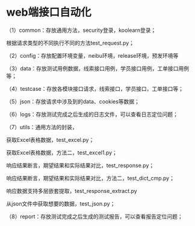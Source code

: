 # web端接口自动化

（1）common：存放通用方法，security登录，koolearn登录；

根据请求类型的不同执行不同的方法test_request.py；

（2）config：存放配置环境变量，neibu环境，release环境，预发环境等

（3）data：存放测试用例数据，线索接口用例，学员接口用例，工单接口用例等；

（4）testcase：存放各模块接口请求，线索接口，学员接口，工单接口等；

（5）json：存放请求中涉及到的data、cookies等数据；

（6）logs：存放测试完成之后生成的日志文件，可以查看日志定位问题；

（7）utils：通用方法的封装，

获取Excel表格数据，test_excel.py；

获取Excel表格数据，方法二，test_excel1.py；

响应结果断言，期望结果和实际结果对比，test_response.py；

响应结果断言，期望结果和实际结果对比，方法二，test_dict_cmp.py；

响应数据支持多层嵌套提取，test_response_extract.py

从json文件中获取想要的数据，test_json.py；

（8）report：存放测试完成之后生成的测试报告，可以查看报告定位问题；
